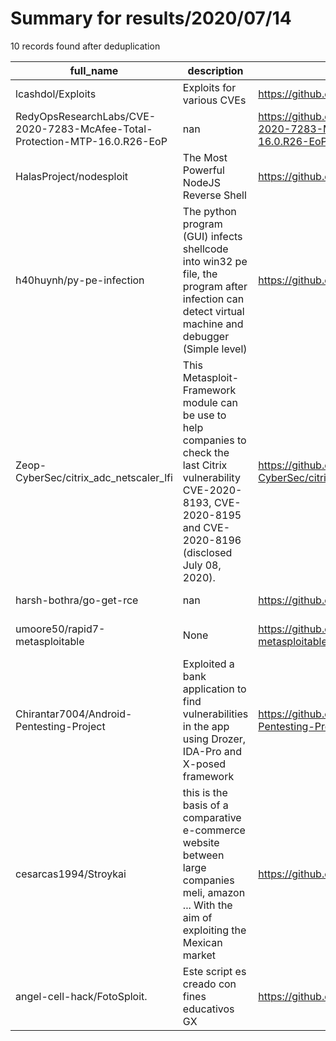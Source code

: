 
# Summary for results/2020/07/14
    
10 records found after deduplication

| full_name | description | html_url | matched_list | matched_count | pushed_at | size | stargazers_count | language | forks_count | vul_ids |
|----------------------------------------------------------------------------|--------------------------------------------------------------------------------------------------------------------------------------------------------------------------------|-----------------------------------------------------------------------------------------------|----------------------------------|-----------------|---------------------------|--------|--------------------|------------|---------------|-----------------------------------------------------|
| lcashdol/Exploits | Exploits for various CVEs | https://github.com/lcashdol/Exploits | ['exploit'] | 1 | 2020-07-14 15:41:00+00:00 | 152 | 198 | Shell | 67 | [] |
| RedyOpsResearchLabs/CVE-2020-7283-McAfee-Total-Protection-MTP-16.0.R26-EoP | nan | https://github.com/RedyOpsResearchLabs/CVE-2020-7283-McAfee-Total-Protection-MTP-16.0.R26-EoP | ['cve-2'] | 1 | 2020-07-14 06:39:31+00:00 | 10684 | 12 | C++ | 5 | ['CVE-2020-7283'] |
| HalasProject/nodesploit | The Most Powerful NodeJS Reverse Shell | https://github.com/HalasProject/nodesploit | ['exploit'] | 1 | 2020-07-14 16:24:28+00:00 | 1196 | 1 | Vue | 0 | [] |
| h40huynh/py-pe-infection | The python program (GUI) infects shellcode into win32 pe file, the program after infection can detect virtual machine and debugger (Simple level) | https://github.com/h40huynh/py-pe-infection | ['shellcode'] | 1 | 2020-07-14 15:29:18+00:00 | 9 | 0 | Python | 0 | [] |
| Zeop-CyberSec/citrix_adc_netscaler_lfi | This Metasploit-Framework module can be use to help companies to check the last Citrix vulnerability CVE-2020-8193, CVE-2020-8195 and CVE-2020-8196 (disclosed July 08, 2020). | https://github.com/Zeop-CyberSec/citrix_adc_netscaler_lfi | ['metasploit module OR payload'] | 1 | 2020-07-14 14:56:15+00:00 | 669 | 5 | Ruby | 1 | ['CVE-2020-8193', 'CVE-2020-8195', 'CVE-2020-8196'] |
| harsh-bothra/go-get-rce | nan | https://github.com/harsh-bothra/go-get-rce | ['rce'] | 1 | 2020-07-14 02:59:25+00:00 | 2 | 1 | Go | 0 | [] |
| umoore50/rapid7-metasploitable | None | https://github.com/umoore50/rapid7-metasploitable | ['metasploit module OR payload'] | 1 | 2020-07-14 10:28:09+00:00 | 0 | 0 | | 0 | [] |
| Chirantar7004/Android-Pentesting-Project | Exploited a bank application to find vulnerabilities in the app using Drozer, IDA-Pro and X-posed framework | https://github.com/Chirantar7004/Android-Pentesting-Project | ['exploit'] | 1 | 2020-07-14 14:04:00+00:00 | 2633 | 2 | Python | 1 | [] |
| cesarcas1994/Stroykai | this is the basis of a comparative e-commerce website between large companies meli, amazon ... With the aim of exploiting the Mexican market | https://github.com/cesarcas1994/Stroykai | ['exploit'] | 1 | 2020-07-14 16:02:08+00:00 | 687 | 0 | TypeScript | 0 | [] |
| angel-cell-hack/FotoSploit. | Este script es creado con fines educativos GX | https://github.com/angel-cell-hack/FotoSploit. | ['sploit'] | 1 | 2020-07-14 22:58:01+00:00 | 0 | 1 | nan | 0 | [] |

